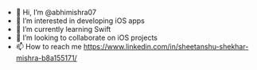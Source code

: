 - 👋 Hi, I’m @abhimishra07
- 👀 I’m interested in developing iOS apps
- 🌱 I’m currently learning Swift
- 💞️ I’m looking to collaborate on iOS projects
- 📫 How to reach me https://www.linkedin.com/in/sheetanshu-shekhar-mishra-b8a155171/

<!---
abhimishra07/abhimishra07 is a ✨ special ✨ repository because its `README.md` (this file) appears on your GitHub profile.
You can click the Preview link to take a look at your changes.
--->
